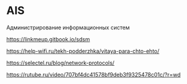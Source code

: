 # AIS
Администрирование информационных систем


https://linkmeup.gitbook.io/sdsm

https://help-wifi.ru/tekh-podderzhka/vitaya-para-chto-ehto/

https://selectel.ru/blog/network-protocols/

https://rutube.ru/video/707bf4dc41578bf9deb3f9325478c01c/?r=wd

